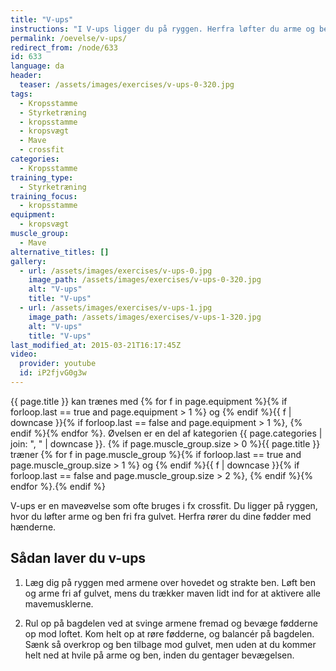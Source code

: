 ```yaml
---
title: "V-ups"
instructions: "I V-ups ligger du på ryggen. Herfra løfter du arme og ben fri fra gulvet. Nu rører du dine fødder med hænderne og sænker dig til udgangspunktet."
permalink: /oevelse/v-ups/
redirect_from: /node/633
id: 633
language: da
header:
  teaser: /assets/images/exercises/v-ups-0-320.jpg
tags:
  - Kropsstamme
  - Styrketræning
  - kropsstamme
  - kropsvægt
  - Mave
  - crossfit
categories:
  - Kropsstamme
training_type:
  - Styrketræning
training_focus:
  - kropsstamme
equipment:
  - kropsvægt
muscle_group:
  - Mave
alternative_titles: []
gallery:
  - url: /assets/images/exercises/v-ups-0.jpg
    image_path: /assets/images/exercises/v-ups-0-320.jpg
    alt: "V-ups"
    title: "V-ups"
  - url: /assets/images/exercises/v-ups-1.jpg
    image_path: /assets/images/exercises/v-ups-1-320.jpg
    alt: "V-ups"
    title: "V-ups"
last_modified_at: 2015-03-21T16:17:45Z
video:
  provider: youtube
  id: iP2fjvG0g3w
---
```

{{ page.title }} kan trænes med {% for f in page.equipment %}{% if forloop.last == true and page.equipment > 1 %} og {% endif %}{{ f | downcase  }}{% if forloop.last == false and page.equipment > 1 %}, {% endif %}{% endfor %}. Øvelsen er en del af kategorien {{ page.categories | join: ", " | downcase }}. {% if page.muscle_group.size > 0 %}{{ page.title }} træner {% for f in page.muscle_group %}{% if forloop.last == true and page.muscle_group.size > 1 %} og {% endif %}{{ f | downcase }}{% if forloop.last == false and page.muscle_group.size > 2 %}, {% endif %}{% endfor %}.{% endif %}

V-ups er en maveøvelse som ofte bruges i fx crossfit. Du ligger på ryggen, hvor du løfter arme og ben fri fra gulvet. Herfra rører du dine fødder med hænderne.

## Sådan laver du v-ups

1. Læg dig på ryggen med armene over hovedet og strakte ben. Løft ben og arme fri af gulvet, mens du trækker maven lidt ind for at aktivere alle mavemusklerne.

2. Rul op på bagdelen ved at svinge armene fremad og bevæge fødderne op mod loftet. Kom helt op at røre fødderne, og balancér på bagdelen. Sænk så overkrop og ben tilbage mod gulvet, men uden at du kommer helt ned at hvile på arme og ben, inden du gentager bevægelsen.
